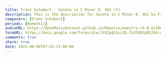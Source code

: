 ```yaml
---
title: Franz Schubert - Sonata in C Minor D. 961 (2)
description: This is the description for Sonata in C Minor D. 961 by Franz Schubert
composers: [Franz Schubert]
periods: [Romantic]
audioURL: https://OpenMusicDataset.github.io/Maestro/maestro-v3.0.0/2009/MIDI-Unprocessed_12_R2_2009_01_ORIG_MID--AUDIO_12_R2_2009_12_R2_2009_04_WAV.midi
formURL: https://docs.google.com/forms/d/e/1FAIpQLSciZb-fL0lDEYpR3J54-m0J0B0ple-q-6ehCFVpylROztXIxQ/viewform
comments: true
share: true
date: 2021-08-08T07:43:13-06:00
---
```

